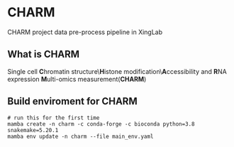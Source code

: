 # CHARM
CHARM project data pre-process pipeline in XingLab

## What is CHARM

Single cell **C**hromatin structure\\**H**istone modification\\**A**ccessibility and **R**NA expression **M**ulti-omics measurement(**CHARM**)

## Build enviroment for CHARM

```
# run this for the first time 
mamba create -n charm -c conda-forge -c bioconda python=3.8 snakemake=5.20.1 
mamba env update -n charm --file main_env.yaml 
```